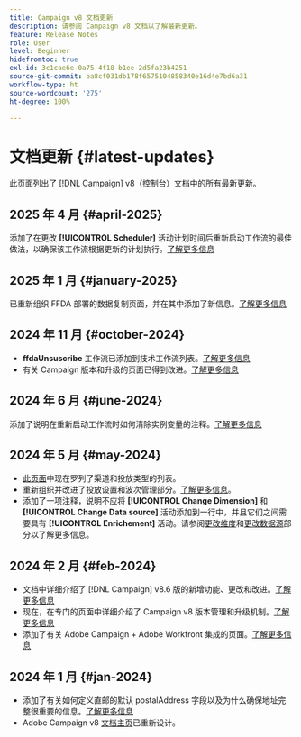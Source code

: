 ```yaml
---
title: Campaign v8 文档更新
description: 请参阅 Campaign v8 文档以了解最新更新。
feature: Release Notes
role: User
level: Beginner
hidefromtoc: true
exl-id: 3c1cae6e-0a75-4f18-b1ee-2d5fa23b4251
source-git-commit: ba8cf031db178f6575104858340e16d4e7bd6a31
workflow-type: ht
source-wordcount: '275'
ht-degree: 100%

---
```


# 文档更新 {#latest-updates}

此页面列出了 [!DNL Campaign] v8（控制台）文档中的所有最新更新。

## 2025 年 4 月 {#april-2025}

添加了在更改 **[!UICONTROL Scheduler]** 活动计划时间后重新启动工作流的最佳做法，以确保该工作流根据更新的计划执行。[了解更多信息](../../automation/workflow/scheduler.md)

## 2025 年 1 月 {#january-2025}

已重新组织 FFDA 部署的数据复制页面，并在其中添加了新信息。[了解更多信息](../architecture/replication.md)

## 2024 年 11 月 {#october-2024}

* **ffdaUnsuscribe** 工作流已添加到技术工作流列表。[了解更多信息](../../automation/workflow/technical-workflows.md)
* 有关 Campaign 版本和升级的页面已得到改进。[了解更多信息](upgrades.md)

## 2024 年 6 月 {#june-2024}

添加了说明在重新启动工作流时如何清除实例变量的注释。[了解更多信息](../../automation/workflow/start-a-workflow.md)

## 2024 年 5 月 {#may-2024}

* [此页面](create-message.md)中现在罗列了渠道和投放类型的列表。
* 重新组织并改进了投放设置和波次管理部分。[了解更多信息](../send/configure-and-send.md)。
* 添加了一项注释，说明不应将 **[!UICONTROL Change Dimension]** 和 **[!UICONTROL Change Data source]** 活动添加到一行中，并且它们之间需要具有 **[!UICONTROL Enrichement]** 活动。请参阅[更改维度](../../automation/workflow/change-dimension.md)和[更改数据源](../../automation/workflow/change-data-source.md)部分以了解更多信息。

## 2024 年 2 月 {#feb-2024}

* 文档中详细介绍了 [!DNL Campaign] v8.6 版的新增功能、更改和改进。[了解更多信息](release-notes.md)
* 现在，在专门的页面中详细介绍了 Campaign v8 版本管理和升级机制。[了解更多信息](upgrades.md)
* 添加了有关 Adobe Campaign + Adobe Workfront 集成的页面。[了解更多信息](../connect/ac-workfront.md)

## 2024 年 1 月 {#jan-2024}

* 添加了有关如何定义直邮的默认 postalAddress 字段以及为什么确保地址完整很重要的信息。[了解更多信息](../send/direct-mail.md)
* Adobe Campaign v8 [文档主页](../campaign-home.md)已重新设计。
